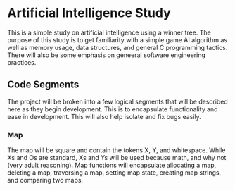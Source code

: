 # Artificial Intelligence Study
This is a simple study on artificial intelligence using a winner tree. The purpose of this study is to get familiarity with a simple game AI algorithm as well as memory usage, data structures, and general C programming tactics. There will also be some emphasis on geneeral software engineering practices. 

## Code Segments
The project will be broken into a few logical segments that will be described here as they begin development. This is to encapsulate functionality and ease in development. This will also help isolate and fix bugs easily.  
 
### Map
The map will be square and contain the tokens X, Y, and whitespace. While Xs and Os are standard, Xs and Ys will be used because math, and why not (very adult reasoning). Map functions will encapsulate allocating a map, deleting a map, traversing a map, setting map state, creating map strings, and comparing two maps.     
